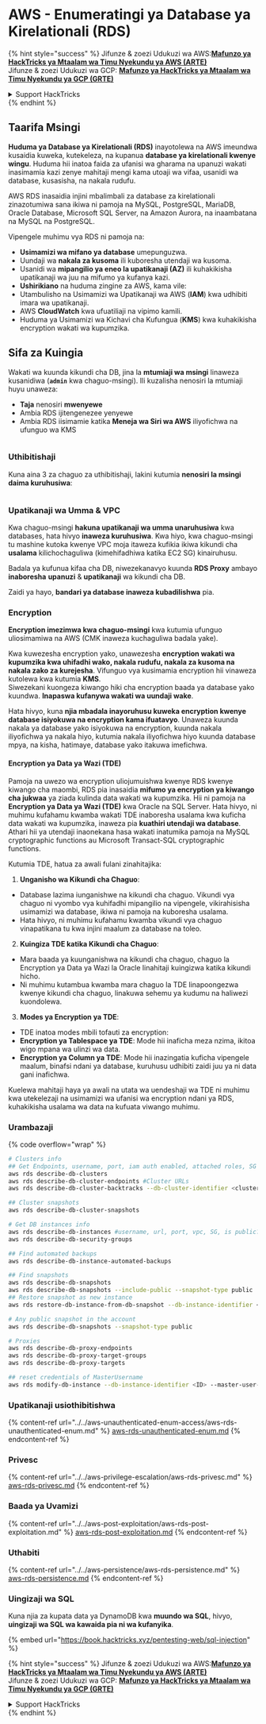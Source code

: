 # AWS - Enumeratingi ya Database ya Kirelationali (RDS)

{% hint style="success" %}
Jifunze & zoezi Udukuzi wa AWS:<img src="/.gitbook/assets/image.png" alt="" data-size="line">[**Mafunzo ya HackTricks ya Mtaalam wa Timu Nyekundu ya AWS (ARTE)**](https://training.hacktricks.xyz/courses/arte)<img src="/.gitbook/assets/image.png" alt="" data-size="line">\
Jifunze & zoezi Udukuzi wa GCP: <img src="/.gitbook/assets/image (2).png" alt="" data-size="line">[**Mafunzo ya HackTricks ya Mtaalam wa Timu Nyekundu ya GCP (GRTE)**<img src="/.gitbook/assets/image (2).png" alt="" data-size="line">](https://training.hacktricks.xyz/courses/grte)

<details>

<summary>Support HackTricks</summary>

* Angalia [**mpango wa michango**](https://github.com/sponsors/carlospolop)!
* **Jiunge na** 💬 [**Kikundi cha Discord**](https://discord.gg/hRep4RUj7f) au kikundi cha [**telegram**](https://t.me/peass) au **tufuate** kwenye **Twitter** 🐦 [**@hacktricks\_live**](https://twitter.com/hacktricks\_live)**.**
* **Shiriki mbinu za udukuzi kwa kuwasilisha PRs kwa** [**HackTricks**](https://github.com/carlospolop/hacktricks) na [**HackTricks Cloud**](https://github.com/carlospolop/hacktricks-cloud) repos za github.

</details>
{% endhint %}

## Taarifa Msingi

**Huduma ya Database ya Kirelationali (RDS)** inayotolewa na AWS imeundwa kusaidia kuweka, kutekeleza, na kupanua **database ya kirelationali kwenye wingu**. Huduma hii inatoa faida za ufanisi wa gharama na upanuzi wakati inasimamia kazi zenye mahitaji mengi kama utoaji wa vifaa, usanidi wa database, kusasisha, na nakala rudufu.

AWS RDS inasaidia injini mbalimbali za database za kirelationali zinazotumiwa sana ikiwa ni pamoja na MySQL, PostgreSQL, MariaDB, Oracle Database, Microsoft SQL Server, na Amazon Aurora, na inaambatana na MySQL na PostgreSQL.

Vipengele muhimu vya RDS ni pamoja na:

- **Usimamizi wa mifano ya database** umepunguzwa.
- Uundaji wa **nakala za kusoma** ili kuboresha utendaji wa kusoma.
- Usanidi wa **mipangilio ya eneo la upatikanaji (AZ)** ili kuhakikisha upatikanaji wa juu na mifumo ya kufanya kazi.
- **Ushirikiano** na huduma zingine za AWS, kama vile:
- Utambulisho na Usimamizi wa Upatikanaji wa AWS (**IAM**) kwa udhibiti imara wa upatikanaji.
- AWS **CloudWatch** kwa ufuatiliaji na vipimo kamili.
- Huduma ya Usimamizi wa Kichavi cha Kufungua (**KMS**) kwa kuhakikisha encryption wakati wa kupumzika.

## Sifa za Kuingia

Wakati wa kuunda kikundi cha DB, jina la **mtumiaji wa msingi** linaweza kusanidiwa (**`admin`** kwa chaguo-msingi). Ili kuzalisha nenosiri la mtumiaji huyu unaweza:

* **Taja** nenosiri **mwenyewe**
* Ambia RDS ijitengenezee yenyewe
* Ambia RDS iisimamie katika **Meneja wa Siri wa AWS** iliyofichwa na ufunguo wa KMS

<figure><img src="../../../../.gitbook/assets/image (18) (1).png" alt=""><figcaption></figcaption></figure>

### Uthibitishaji

Kuna aina 3 za chaguo za uthibitishaji, lakini kutumia **nenosiri la msingi daima kuruhusiwa**:

<figure><img src="../../../../.gitbook/assets/image (19) (2).png" alt=""><figcaption></figcaption></figure>

### Upatikanaji wa Umma & VPC

Kwa chaguo-msingi **hakuna upatikanaji wa umma unaruhusiwa** kwa databases, hata hivyo **inaweza kuruhusiwa**. Kwa hiyo, kwa chaguo-msingi tu mashine kutoka kwenye VPC moja itaweza kufikia ikiwa kikundi cha **usalama** kilichochaguliwa (kimehifadhiwa katika EC2 SG) kinairuhusu.

Badala ya kufunua kifaa cha DB, niwezekanavyo kuunda **RDS Proxy** ambayo **inaboresha** **upanuzi** & **upatikanaji** wa kikundi cha DB.

Zaidi ya hayo, **bandari ya database inaweza kubadilishwa** pia.

### Encryption

**Encryption imezimwa kwa chaguo-msingi** kwa kutumia ufunguo uliosimamiwa na AWS (CMK inaweza kuchaguliwa badala yake).

Kwa kuwezesha encryption yako, unawezesha **encryption wakati wa kupumzika kwa uhifadhi wako, nakala rudufu, nakala za kusoma na nakala zako za kurejesha**. Vifunguo vya kusimamia encryption hii vinaweza kutolewa kwa kutumia **KMS**.\
Siwezekani kuongeza kiwango hiki cha encryption baada ya database yako kuundwa. **Inapaswa kufanywa wakati wa uundaji wake**.

Hata hivyo, kuna **njia mbadala inayoruhusu kuweka encryption kwenye database isiyokuwa na encryption kama ifuatavyo**. Unaweza kuunda nakala ya database yako isiyokuwa na encryption, kuunda nakala iliyofichwa ya nakala hiyo, kutumia nakala iliyofichwa hiyo kuunda database mpya, na kisha, hatimaye, database yako itakuwa imefichwa.

#### Encryption ya Data ya Wazi (TDE)

Pamoja na uwezo wa encryption uliojumuishwa kwenye RDS kwenye kiwango cha maombi, RDS pia inasaidia **mifumo ya encryption ya kiwango cha jukwaa** ya ziada kulinda data wakati wa kupumzika. Hii ni pamoja na **Encryption ya Data ya Wazi (TDE)** kwa Oracle na SQL Server. Hata hivyo, ni muhimu kufahamu kwamba wakati TDE inaboresha usalama kwa kuficha data wakati wa kupumzika, inaweza pia **kuathiri utendaji wa database**. Athari hii ya utendaji inaonekana hasa wakati inatumika pamoja na MySQL cryptographic functions au Microsoft Transact-SQL cryptographic functions.

Kutumia TDE, hatua za awali fulani zinahitajika:

1. **Unganisho wa Kikundi cha Chaguo**:
- Database lazima iunganishwe na kikundi cha chaguo. Vikundi vya chaguo ni vyombo vya kuhifadhi mipangilio na vipengele, vikirahisisha usimamizi wa database, ikiwa ni pamoja na kuboresha usalama.
- Hata hivyo, ni muhimu kufahamu kwamba vikundi vya chaguo vinapatikana tu kwa injini maalum za database na toleo.

2. **Kuingiza TDE katika Kikundi cha Chaguo**:
- Mara baada ya kuunganishwa na kikundi cha chaguo, chaguo la Encryption ya Data ya Wazi la Oracle linahitaji kuingizwa katika kikundi hicho.
- Ni muhimu kutambua kwamba mara chaguo la TDE linapoongezwa kwenye kikundi cha chaguo, linakuwa sehemu ya kudumu na haliwezi kuondolewa.

3. **Modes ya Encryption ya TDE**:
- TDE inatoa modes mbili tofauti za encryption:
- **Encryption ya Tablespace ya TDE**: Mode hii inaficha meza nzima, ikitoa wigo mpana wa ulinzi wa data.
- **Encryption ya Column ya TDE**: Mode hii inazingatia kuficha vipengele maalum, binafsi ndani ya database, kuruhusu udhibiti zaidi juu ya ni data gani inafichwa.

Kuelewa mahitaji haya ya awali na utata wa uendeshaji wa TDE ni muhimu kwa utekelezaji na usimamizi wa ufanisi wa encryption ndani ya RDS, kuhakikisha usalama wa data na kufuata viwango muhimu. 

### Urambazaji

{% code overflow="wrap" %}
```bash
# Clusters info
## Get Endpoints, username, port, iam auth enabled, attached roles, SG
aws rds describe-db-clusters
aws rds describe-db-cluster-endpoints #Cluster URLs
aws rds describe-db-cluster-backtracks --db-cluster-identifier <cluster-name>

## Cluster snapshots
aws rds describe-db-cluster-snapshots

# Get DB instances info
aws rds describe-db-instances #username, url, port, vpc, SG, is public?
aws rds describe-db-security-groups

## Find automated backups
aws rds describe-db-instance-automated-backups

## Find snapshots
aws rds describe-db-snapshots
aws rds describe-db-snapshots --include-public --snapshot-type public
## Restore snapshot as new instance
aws rds restore-db-instance-from-db-snapshot --db-instance-identifier <ID> --db-snapshot-identifier <ID> --availability-zone us-west-2a

# Any public snapshot in the account
aws rds describe-db-snapshots --snapshot-type public

# Proxies
aws rds describe-db-proxy-endpoints
aws rds describe-db-proxy-target-groups
aws rds describe-db-proxy-targets

## reset credentials of MasterUsername
aws rds modify-db-instance --db-instance-identifier <ID> --master-user-password <NewPassword> --apply-immediately
```
### Upatikanaji usiothibitishwa

{% content-ref url="../../aws-unauthenticated-enum-access/aws-rds-unauthenticated-enum.md" %}
[aws-rds-unauthenticated-enum.md](../../aws-unauthenticated-enum-access/aws-rds-unauthenticated-enum.md)
{% endcontent-ref %}

### Privesc

{% content-ref url="../../aws-privilege-escalation/aws-rds-privesc.md" %}
[aws-rds-privesc.md](../../aws-privilege-escalation/aws-rds-privesc.md)
{% endcontent-ref %}

### Baada ya Uvamizi

{% content-ref url="../../aws-post-exploitation/aws-rds-post-exploitation.md" %}
[aws-rds-post-exploitation.md](../../aws-post-exploitation/aws-rds-post-exploitation.md)
{% endcontent-ref %}

### Uthabiti

{% content-ref url="../../aws-persistence/aws-rds-persistence.md" %}
[aws-rds-persistence.md](../../aws-persistence/aws-rds-persistence.md)
{% endcontent-ref %}

### Uingizaji wa SQL

Kuna njia za kupata data ya DynamoDB kwa **muundo wa SQL**, hivyo, **uingizaji wa SQL wa kawaida pia ni wa kufanyika**.

{% embed url="https://book.hacktricks.xyz/pentesting-web/sql-injection" %}

{% hint style="success" %}
Jifunze & zoezi Udukuzi wa AWS:<img src="/.gitbook/assets/image.png" alt="" data-size="line">[**Mafunzo ya HackTricks ya Mtaalam wa Timu Nyekundu ya AWS (ARTE)**](https://training.hacktricks.xyz/courses/arte)<img src="/.gitbook/assets/image.png" alt="" data-size="line">\
Jifunze & zoezi Udukuzi wa GCP: <img src="/.gitbook/assets/image (2).png" alt="" data-size="line">[**Mafunzo ya HackTricks ya Mtaalam wa Timu Nyekundu ya GCP (GRTE)**<img src="/.gitbook/assets/image (2).png" alt="" data-size="line">](https://training.hacktricks.xyz/courses/grte)

<details>

<summary>Support HackTricks</summary>

* Angalia [**mpango wa usajili**](https://github.com/sponsors/carlospolop)!
* **Jiunge na** 💬 [**Kikundi cha Discord**](https://discord.gg/hRep4RUj7f) au kikundi cha [**telegram**](https://t.me/peass) au **tufuate** kwenye **Twitter** 🐦 [**@hacktricks\_live**](https://twitter.com/hacktricks\_live)**.**
* **Shiriki mbinu za udukuzi kwa kuwasilisha PRs kwa** [**HackTricks**](https://github.com/carlospolop/hacktricks) na [**HackTricks Cloud**](https://github.com/carlospolop/hacktricks-cloud) github repos.

</details>
{% endhint %}
